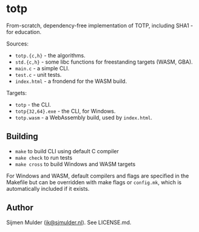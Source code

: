 totp
====
From-scratch, dependency-free implementation of TOTP, including SHA1 -
for education.

Sources:
 - `totp.{c,h}` - the algorithms.
 - `std.{c,h}` - some libc functions for freestanding targets (WASM,
   GBA).
 - `main.c` - a simple CLI.
 - `test.c` - unit tests.
 - `index.html` - a frondend for the WASM build.

Targets:
 - `totp` - the CLI.
 - `totp{32,64}.exe` - the CLI, for Windows.
 - `totp.wasm` - a WebAssembly build, used by `index.html`.

Building
--------
 - `make` to  build CLI using default C compiler
 - `make check` to run tests
 - `make cross` to  build Windows and WASM targets

For Windows and WASM, default compilers and flags are specified in
the Makefile but can be overridden with make flags or `config.mk`,
which is automatically included if it exists.

Author
------
Sijmen Mulder (ik@sjmulder.nl). See LICENSE.md.

